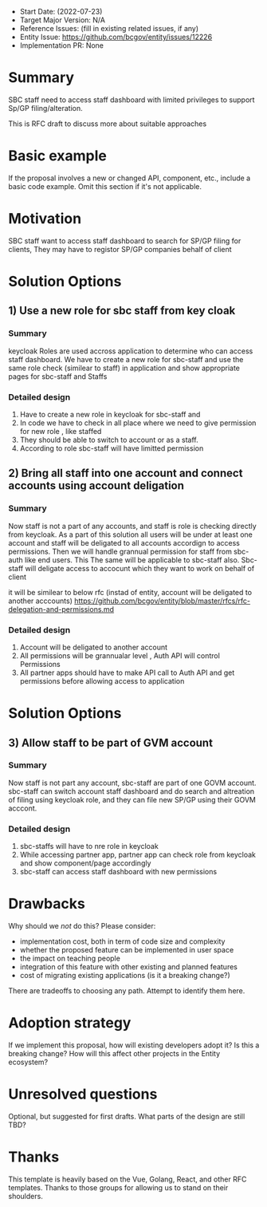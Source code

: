 - Start Date: (2022-07-23)
- Target Major Version: N/A
- Reference Issues: (fill in existing related issues, if any)
- Entity Issue: https://github.com/bcgov/entity/issues/12226
- Implementation PR: None


# Summary

SBC staff need to access staff dashboard with limited privileges to support Sp/GP filing/alteration.

This is RFC draft to discuss more about suitable approaches 

# Basic example

If the proposal involves a new or changed API, component, etc., include a basic code example.
Omit this section if it's not applicable.

# Motivation
SBC staff want to access staff dashboard to search for SP/GP filing for clients, They may have to registor SP/GP companies behalf of client

# Solution Options
## 1) Use a new role for sbc staff from key cloak

### Summary
keycloak Roles are used accross application to determine who can access staff dashboard.
We have to create a new role for sbc-staff and use the same role check (similear to staff) in application and show appropriate pages for sbc-staff and Staffs 

### Detailed design
1. Have to create a new role in keycloak for sbc-staff and
2. In code we have to check in all place where we need to give permission for new role , like staffed
3. They should be able to switch to account or as a staff.
4. According to role sbc-staff will have limitted permission

## 2) Bring all staff into one account and connect accounts using account deligation

### Summary
Now staff is not a part of any accounts, and staff is role is checking directly from keycloak. As a part of this solution all users will be under at least one account and staff will be deligated to all accounts accordign to access permissions. Then we will handle grannual permission for staff from sbc-auth like end users. This
The same will be applicable to sbc-staff also. Sbc-staff will deligate access to accocunt which they want to work on behalf of client

it will be similear to below rfc (instad of entity, account will be deligated to another acccounts)
https://github.com/bcgov/entity/blob/master/rfcs/rfc-delegation-and-permissions.md

### Detailed design
1. Account will be deligated to another account
2. All permissions will be grannualar level , Auth API will control Permissions
3. All partner apps should have to make API call to Auth API and get permissions before allowing access to application


# Solution Options
## 3) Allow staff to be part of GVM account 

### Summary
Now staff is not part any account, sbc-staff are part of one GOVM account. 
sbc-staff can switch account staff dashboard and do search and altreation of filing using keycloak role, and they can file new SP/GP using their GOVM acccont.

### Detailed design
1. sbc-staffs will have to nre role in keycloak
2. While accessing partner app, partner app can check role from keycloak and show component/page accordingly
3. sbc-staff can access staff dashboard with new permissions


# Drawbacks

Why should we *not* do this? Please consider:

- implementation cost, both in term of code size and complexity
- whether the proposed feature can be implemented in user space
- the impact on teaching people
- integration of this feature with other existing and planned features
- cost of migrating existing applications (is it a breaking change?)

There are tradeoffs to choosing any path. Attempt to identify them here.


# Adoption strategy

If we implement this proposal, how will existing developers adopt it? Is this a breaking change? How will this affect other projects in the Entity ecosystem?

# Unresolved questions

Optional, but suggested for first drafts. What parts of the design are still TBD?

# Thanks

This template is heavily based on the Vue, Golang, React, and other RFC templates. Thanks to those groups for allowing us to stand on their shoulders.
